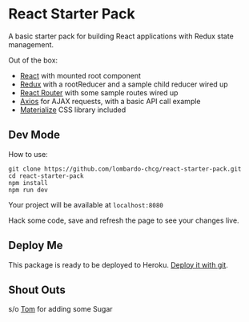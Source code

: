 # React Starter Pack

A basic starter pack for building React applications with Redux state management.

Out of the box:
* [React](https://facebook.github.io/react/) with mounted root component
* [Redux](https://github.com/reactjs/redux) with a rootReducer and a sample child reducer wired up
* [React Router](https://github.com/reactjs/react-router) with some sample routes wired up
* [Axios](https://github.com/mzabriskie/axios) for AJAX requests, with a basic API call example
* [Materialize](http://materializecss.com/) CSS library included

## Dev Mode
How to use:
```
git clone https://github.com/lombardo-chcg/react-starter-pack.git
cd react-starter-pack
npm install
npm run dev
```
Your project will be available at `localhost:8080`

Hack some code, save and refresh the page to see your changes live.

## Deploy Me
This package is ready to be deployed to Heroku.  [Deploy it with git](https://devcenter.heroku.com/articles/git).

## Shout Outs
s/o [Tom](https://github.com/tomsapps) for adding some  Sugar
